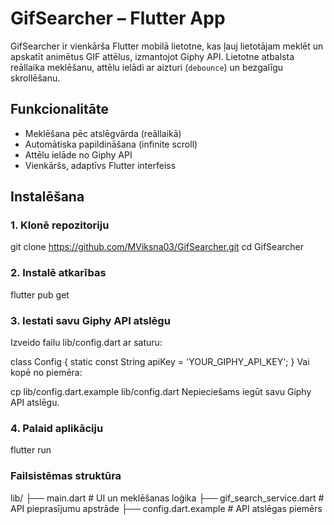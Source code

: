 # GifSearcher – Flutter App

GifSearcher ir vienkārša Flutter mobilā lietotne, kas ļauj lietotājam meklēt un apskatīt animētus GIF attēlus, izmantojot Giphy API. Lietotne atbalsta reāllaika meklēšanu, attēlu ielādi ar aizturi (`debounce`) un bezgalīgu skrollēšanu.

## Funkcionalitāte

- Meklēšana pēc atslēgvārda (reāllaikā)
- Automātiska papildināšana (infinite scroll)
- Attēlu ielāde no Giphy API
- Vienkāršs, adaptīvs Flutter interfeiss

## Instalēšana

### 1. Klonē repozitoriju

git clone https://github.com/MViksna03/GifSearcher.git
cd GifSearcher
### 2. Instalē atkarības
flutter pub get
### 3. Iestati savu Giphy API atslēgu
Izveido failu lib/config.dart ar saturu:

class Config {
  static const String apiKey = 'YOUR_GIPHY_API_KEY';
}
Vai kopē no piemēra:

cp lib/config.dart.example lib/config.dart
Nepieciešams iegūt savu Giphy API atslēgu.

### 4. Palaid aplikāciju
flutter run

### Failsistēmas struktūra

lib/
├── main.dart                 # UI un meklēšanas loģika
├── gif_search_service.dart  # API pieprasījumu apstrāde
├── config.dart.example      # API atslēgas piemērs
